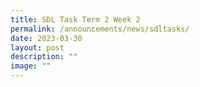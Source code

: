 ```yaml
---
title: SDL Task Term 2 Week 2
permalink: /announcements/news/sdltasks/
date: 2023-03-30
layout: post
description: ""
image: ""
---
```

